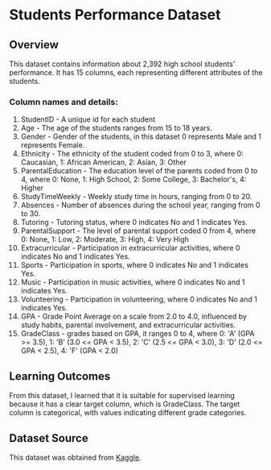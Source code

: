 # Students Performance Dataset

## Overview
This dataset contains information about 2,392 high school students' performance. 
It has 15 columns, each representing different attributes of the students.

### Column names and details:
1. StudentID - A unique id for each student
2. Age - The age of the students ranges from 15 to 18 years.
3. Gender - Gender of the students, in this dataset 0 represents Male and 1 represents Female.
4. Ethnicity - The ethnicity of the student coded from 0 to 3, where 0: Caucasian, 1: African American, 2: Asian, 3: Other
5. ParentalEducation - The education level of the parents coded from 0 to 4, where 0: None, 1: High School, 2: Some College, 3: Bachelor's, 4: Higher
6. StudyTimeWeekly - Weekly study time in hours, ranging from 0 to 20.
7. Absences - Number of absences during the school year, ranging from 0 to 30.
8. Tutoring - Tutoring status, where 0 indicates No and 1 indicates Yes.
9. ParentalSupport - The level of parental support coded 0 from 4, where 0: None, 1: Low, 2: Moderate, 3: High, 4: Very High
10. Extracurricular - Participation in extracurricular activities, where 0 indicates No and 1 indicates Yes.
11. Sports - Participation in sports, where 0 indicates No and 1 indicates Yes.
12. Music - Participation in music activities, where 0 indicates No and 1 indicates Yes.
13. Volunteering - Participation in volunteering, where 0 indicates No and 1 indicates Yes.
14. GPA - Grade Point Average on a scale from 2.0 to 4.0, influenced by study habits, parental involvement, and extracurricular activities.
15. GradeClass - grades based on GPA, it ranges 0 to 4, where 0: 'A' (GPA >= 3.5), 1: 'B' (3.0 <= GPA < 3.5), 2: 'C' (2.5 <= GPA < 3.0), 3: 'D' (2.0 <= GPA < 2.5), 4: 'F' (GPA < 2.0)

## Learning Outcomes
From this dataset, I learned that it is suitable for supervised learning because it has a clear target column, which is GradeClass. 
The target column is categorical, with values indicating different grade categories.

## Dataset Source
This dataset was obtained from [Kaggle](https://www.kaggle.com/).

    

